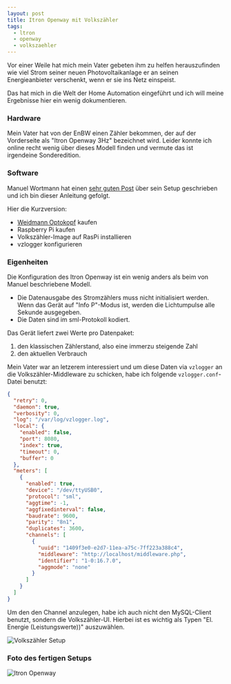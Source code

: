 ```yaml
---
layout: post
title: Itron Openway mit Volkszähler
tags:
  - ltron
  - openway
  - volkszaehler
---
```


Vor einer Weile hat mich mein Vater gebeten ihm zu helfen herauszufinden wie
viel Strom seiner neuen Photovoltaikanlage er an seinen Energieanbieter
verschenkt, wenn er sie ins Netz einspeist.

Das hat mich in die Welt der Home Automation eingeführt und ich will meine 
Ergebnisse hier ein wenig dokumentieren.

### Hardware

Mein Vater hat von der EnBW einen Zähler bekommen, der auf der Vorderseite
als "Itron Openway 3Hz" bezeichnet wird. Leider konnte ich online recht wenig
über dieses Modell finden und vermute das ist irgendeine Sonderedition.

### Software

Manuel Wortmann hat einen [sehr guten Post](https://www.manuel-wortmann.de/875/stromzaehler-as1440-stadtwerke-osnabrueck-auslesen/) über sein Setup geschrieben und
ich bin dieser Anleitung gefolgt.

Hier die Kurzversion:

- [Weidmann Optokopf](https://shop.weidmann-elektronik.de/index.php?page=product&info=24) kaufen
- Raspberry Pi kaufen
- Volkszähler-Image auf RasPi installieren
- vzlogger konfigurieren

### Eigenheiten

Die Konfiguration des Itron Openway ist ein wenig anders als beim von Manuel beschriebene Modell.

- Die Datenausgabe des Stromzählers muss nicht initialisiert werden. Wenn das Gerät auf "Info P"-Modus ist,
  werden die Lichtumpulse alle Sekunde ausgegeben.
- Die Daten sind im sml-Protokoll kodiert.

Das Gerät liefert zwei Werte pro Datenpaket:

1. den klassischen Zählerstand, also eine immerzu steigende Zahl
1. den aktuellen Verbrauch

Mein Vater war an letzerem interessiert und um diese Daten via `vzlogger`
an die Volkszähler-Middleware zu schicken, habe ich folgende `vzlogger.conf`-Datei benutzt:

```json
{
  "retry": 0,
  "daemon": true,
  "verbosity": 0,
  "log": "/var/log/vzlogger.log",
  "local": {
    "enabled": false,
    "port": 8080,
    "index": true,
    "timeout": 0,
    "buffer": 0
  },
  "meters": [
    {
      "enabled": true,
      "device": "/dev/ttyUSB0",
      "protocol": "sml",
      "aggtime": -1,
      "aggfixedinterval": false,
      "baudrate": 9600,
      "parity": "8n1",
      "duplicates": 3600,
      "channels": [
        {
          "uuid": "1409f3e0-e2d7-11ea-a75c-7ff223a388c4",
          "middleware": "http://localhost/middleware.php",
          "identifier": "1-0:16.7.0",
          "aggmode": "none"
        }
      ]
    }
  ]
}
```
Um den den Channel anzulegen, habe ich auch nicht den MySQL-Client benutzt, sondern
die Volkszähler-UI. Hierbei ist es wichtig als Typen "El. Energie (Leistungswerte))" auszuwählen.

![Volkszähler Setup](/blog/assets/volkszaehler-leistungsstaende.png)

### Foto des fertigen Setups

![Itron Openway](/blog/assets/itron-openway.jpg)
